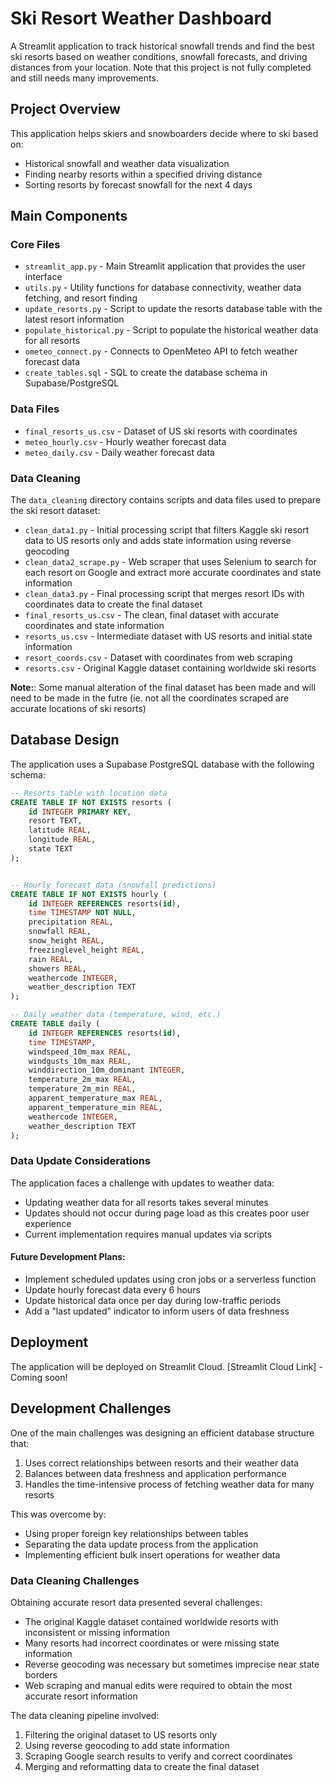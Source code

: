 # Ski Resort Weather Dashboard

A Streamlit application to track historical snowfall trends and find the best ski resorts based on weather conditions, snowfall forecasts, and driving distances from your location. Note that this project is not fully completed and still needs many improvements.

## Project Overview

This application helps skiers and snowboarders decide where to ski based on:
- Historical snowfall and weather data visualization
- Finding nearby resorts within a specified driving distance
- Sorting resorts by forecast snowfall for the next 4 days

## Main Components

### Core Files

- `streamlit_app.py` - Main Streamlit application that provides the user interface
- `utils.py` - Utility functions for database connectivity, weather data fetching, and resort finding
- `update_resorts.py` - Script to update the resorts database table with the latest resort information
- `populate_historical.py` - Script to populate the historical weather data for all resorts
- `ometeo_connect.py` - Connects to OpenMeteo API to fetch weather forecast data
- `create_tables.sql` - SQL to create the database schema in Supabase/PostgreSQL

### Data Files
- `final_resorts_us.csv` - Dataset of US ski resorts with coordinates
- `meteo_hourly.csv` - Hourly weather forecast data
- `meteo_daily.csv` - Daily weather forecast data

### Data Cleaning
The `data_cleaning` directory contains scripts and data files used to prepare the ski resort dataset:

- `clean_data1.py` - Initial processing script that filters Kaggle ski resort data to US resorts only and adds state information using reverse geocoding
- `clean_data2_scrape.py` - Web scraper that uses Selenium to search for each resort on Google and extract more accurate coordinates and state information
- `clean_data3.py` - Final processing script that merges resort IDs with coordinates data to create the final dataset
- `final_resorts_us.csv` - The clean, final dataset with accurate coordinates and state information
- `resorts_us.csv` - Intermediate dataset with US resorts and initial state information
- `resort_coords.csv` - Dataset with coordinates from web scraping
- `resorts.csv` - Original Kaggle dataset containing worldwide ski resorts

**Note:**: Some manual alteration of the final dataset has been made and will need to be made in the futre (ie. not all the coordinates scraped are accurate locations of ski resorts)

## Database Design

The application uses a Supabase PostgreSQL database with the following schema:

```sql
-- Resorts table with location data
CREATE TABLE IF NOT EXISTS resorts (
    id INTEGER PRIMARY KEY,
    resort TEXT,
    latitude REAL,
    longitude REAL,
    state TEXT
);


-- Hourly forecast data (snowfall predictions)
CREATE TABLE IF NOT EXISTS hourly (
    id INTEGER REFERENCES resorts(id),
    time TIMESTAMP NOT NULL,
    precipitation REAL,
    snowfall REAL,
    snow_height REAL,
    freezinglevel_height REAL,
    rain REAL,
    showers REAL,
    weathercode INTEGER,
    weather_description TEXT
);

-- Daily weather data (temperature, wind, etc.)
CREATE TABLE daily (
    id INTEGER REFERENCES resorts(id),
    time TIMESTAMP,
    windspeed_10m_max REAL,
    windgusts_10m_max REAL,
    winddirection_10m_dominant INTEGER,
    temperature_2m_max REAL,
    temperature_2m_min REAL,
    apparent_temperature_max REAL,
    apparent_temperature_min REAL,
    weathercode INTEGER,
    weather_description TEXT
);
```

### Data Update Considerations

The application faces a challenge with updates to weather data:
- Updating weather data for all resorts takes several minutes
- Updates should not occur during page load as this creates poor user experience
- Current implementation requires manual updates via scripts

#### Future Development Plans:
- Implement scheduled updates using cron jobs or a serverless function
- Update hourly forecast data every 6 hours
- Update historical data once per day during low-traffic periods
- Add a "last updated" indicator to inform users of data freshness

## Deployment

The application will be deployed on Streamlit Cloud. 
[Streamlit Cloud Link] - Coming soon!

## Development Challenges

One of the main challenges was designing an efficient database structure that:
1. Uses correct relationships between resorts and their weather data
2. Balances between data freshness and application performance
3. Handles the time-intensive process of fetching weather data for many resorts

This was overcome by:
- Using proper foreign key relationships between tables
- Separating the data update process from the application
- Implementing efficient bulk insert operations for weather data

### Data Cleaning Challenges

Obtaining accurate resort data presented several challenges:
- The original Kaggle dataset contained worldwide resorts with inconsistent or missing information
- Many resorts had incorrect coordinates or were missing state information
- Reverse geocoding was necessary but sometimes imprecise near state borders
- Web scraping and manual edits were required to obtain the most accurate resort information

The data cleaning pipeline involved:
1. Filtering the original dataset to US resorts only
2. Using reverse geocoding to add state information
3. Scraping Google search results to verify and correct coordinates
4. Merging and reformatting data to create the final dataset 